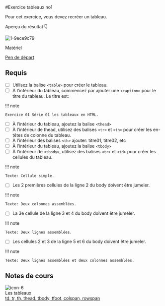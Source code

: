 #Exercice tableaux no1

Pour cet exercice, vous devez recréer un tableau.

Aperçu du résultat 👇

![1-9ece9c79](https://github.com/user-attachments/assets/6ca74b5f-92fb-4c08-bc35-d5e86913ed9a)

Matériel

[Pen de départ](https://codepen.io/tim-momo/pen/MWzRMgO)

## Requis


* [ ] Utilisez la balise `<table>` pour créer le tableau.
* [ ] À l'intérieur du tableau, commencez par ajouter une `<caption>` pour le titre du tableau. Le titre est:

!!! note

    Exercice 01 Série 01 les tableaux en HTML.
    
* [ ] À l'intérieur du tableau, ajoutez la balise `<thead>`
* [ ] À l'intérieur de thead, utilisez des balises `<tr>` et `<th>` pour créer les en-têtes de colonne du tableau.
* [ ] À l'intérieur des balises `<th>` ajouter: titre01, titre02, etc
* [ ] À l'intérieur du tableau, ajoutez la balise `<tbody>`
* [ ] À l'intérieur de `<tbody>`, utilisez des balises `<tr>` et `<td>` pour créer les cellules du tableau.

!!! note

    Texte: Cellule simple.

* [ ] Les 2 premières cellules de la ligne 2 du body doivent être jumeler.

!!! note

    Texte: Deux colonnes assemblées.
    
* [ ] La 3e cellule de la ligne 3 et 4 du body doivent être jumeler.

!!! note

    Texte: Deux lignes assemblées.

* [ ] Les cellules 2 et 3 de la ligne 5 et 6 du body doivent être jumeler.

!!! note

    Texte: Deux lignes assemblées et deux colonnes assemblées.


## Notes de cours

![icon-6](https://github.com/user-attachments/assets/ec007171-14ea-4d5a-b6b0-daa847136a69)<br> Les tableaux <br> [td, tr, th, thead, tbody, tfoot, colspan, rowspan](https://tim-montmorency.com/compendium/582-111–web1/html/tableau.md)

